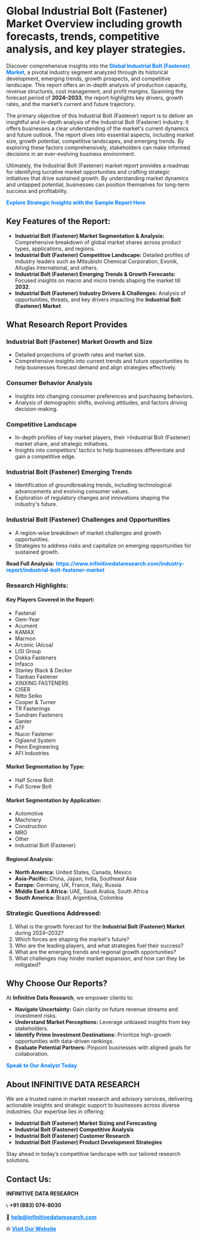<h1>Global Industrial Bolt (Fastener) Market Overview including growth forecasts, trends, competitive analysis, and key player strategies.</h1>
<p>
Discover comprehensive insights into the 
<a href="https://www.infinitivedataresearch.com/industry-report/industrial-bolt-fastener-market" rel="dofollow" style="color: #007BFF; text-decoration: none;"><strong>Global Industrial Bolt (Fastener) Market</strong></a>, a pivotal industry segment analyzed through its historical development, emerging trends, growth prospects, and competitive landscape. This report offers an in-depth analysis of production capacity, revenue structures, cost management, and profit margins. Spanning the forecast period of <strong>2024–2033</strong>, the report highlights key drivers, growth rates, and the market’s current and future trajectory.
</p>
<p>
The primary objective of this Industrial Bolt (Fastener) report is to deliver an insightful and in-depth analysis of the Industrial Bolt (Fastener) industry. It offers businesses a clear understanding of the market's current dynamics and future outlook. The report dives into essential aspects, including market size, growth potential, competitive landscapes, and emerging trends. By exploring these factors comprehensively, stakeholders can make informed decisions in an ever-evolving business environment.
</p>
<p>
Ultimately, the Industrial Bolt (Fastener) market report provides a roadmap for identifying lucrative market opportunities and crafting strategic initiatives that drive sustained growth. By understanding market dynamics and untapped potential, businesses can position themselves for long-term success and profitability.
</p>
<p>
<a href="https://www.infinitivedataresearch.com/request-sample/reportId=110835" style="color: #007BFF; text-decoration: none;"><strong>Explore Strategic Insights with the Sample Report Here</strong></a>
</p>

<h2>Key Features of the Report:</h2>
<ul>
<li><strong>Industrial Bolt (Fastener) Market Segmentation & Analysis:</strong> Comprehensive breakdown of global market shares across product types, applications, and regions.</li>
<li><strong>Industrial Bolt (Fastener) Competitive Landscape:</strong> Detailed profiles of industry leaders such as Mitsubishi Chemical Corporation, Evonik, Altuglas International, and others.</li>
<li><strong>Industrial Bolt (Fastener) Emerging Trends & Growth Forecasts:</strong> Focused insights on macro and micro trends shaping the market till <strong>2032</strong>.</li>
<li><strong>Industrial Bolt (Fastener) Industry Drivers & Challenges:</strong> Analysis of opportunities, threats, and key drivers impacting the <strong>Industrial Bolt (Fastener) Market</strong>.</li>
</ul>

<h2>What Research Report Provides</h2>
<h3>Industrial Bolt (Fastener) Market Growth and Size</h3>
<ul>
<li>Detailed projections of growth rates and market size.</li>
<li>Comprehensive insights into current trends and future opportunities to help businesses forecast demand and align strategies effectively.</li>
</ul>

<h3>Consumer Behavior Analysis</h3>
<ul>
<li>Insights into changing consumer preferences and purchasing behaviors.</li>
<li>Analysis of demographic shifts, evolving attitudes, and factors driving decision-making.</li>
</ul>

<h3>Competitive Landscape</h3>
<ul>
<li>In-depth profiles of key market players, their >Industrial Bolt (Fastener) market share, and strategic initiatives.</li>
<li>Insights into competitors' tactics to help businesses differentiate and gain a competitive edge.</li>
</ul>

<h3>Industrial Bolt (Fastener) Emerging Trends</h3>
<ul>
<li>Identification of groundbreaking trends, including technological advancements and evolving consumer values.</li>
<li>Exploration of regulatory changes and innovations shaping the industry's future.</li>
</ul>

<h3>Industrial Bolt (Fastener) Challenges and Opportunities</h3>
<ul>
<li>A region-wise breakdown of market challenges and growth opportunities.</li>
<li>Strategies to address risks and capitalize on emerging opportunities for sustained growth.</li>
</ul>
<p><strong>Read Full Analysis:</strong> <a href="https://www.infinitivedataresearch.com/industry-report/industrial-bolt-fastener-market" rel="dofollow" style="color: #007BFF; text-decoration: none;"><strong>https://www.infinitivedataresearch.com/industry-report/industrial-bolt-fastener-market</strong></a></p>
<h3>Research Highlights:</h3>
<h4>Key Players Covered in the Report:</h4>
<ul><li>Fastenal</li><li>Gem-Year</li><li>Acument</li><li>KAMAX</li><li>Marmon</li><li>Arconic (Alcoa)</li><li>LISI Group</li><li>Dokka Fasteners</li><li>Infasco</li><li>Stanley Black &amp; Decker</li><li>Tianbao Fastener</li><li>XINXING FASTENERS</li><li>CISER</li><li>Nitto Seiko</li><li>Cooper &amp; Turner</li><li>TR Fastenings</li><li>Sundram Fasteners</li><li>Ganter</li><li>ATF</li><li>Nucor Fastener</li><li>Oglaend System</li><li>Penn Engineering</li><li>AFI Industries</li></ul>
<h4>Market Segmentation by Type:</h4>
<ul><li>Half Screw Bolt</li><li>Full Screw Bolt</li></ul>
<h4>Market Segmentation by Application:</h4>
<ul><li>Automotive</li><li>Machinery</li><li>Construction</li><li>MRO</li><li>Other</li><li>Industrial Bolt (Fastener)</li></ul>

<h4>Regional Analysis:</h4>
<ul>
<li><strong>North America:</strong> United States, Canada, Mexico</li>
<li><strong>Asia-Pacific:</strong> China, Japan, India, Southeast Asia</li>
<li><strong>Europe:</strong> Germany, UK, France, Italy, Russia</li>
<li><strong>Middle East & Africa:</strong> UAE, Saudi Arabia, South Africa</li>
<li><strong>South America:</strong> Brazil, Argentina, Colombia</li>
</ul>

<h3>Strategic Questions Addressed:</h3>
<ol>
<li>What is the growth forecast for the <strong>Industrial Bolt (Fastener) Market</strong> during 2024–2032?</li>
<li>Which forces are shaping the market's future?</li>
<li>Who are the leading players, and what strategies fuel their success?</li>
<li>What are the emerging trends and regional growth opportunities?</li>
<li>What challenges may hinder market expansion, and how can they be mitigated?</li>
</ol>

<h2>Why Choose Our Reports?</h2>
<p>At <strong>Infinitive Data Research</strong>, we empower clients to:</p>
<ul>
<li><strong>Navigate Uncertainty:</strong> Gain clarity on future revenue streams and investment risks.</li>
<li><strong>Understand Market Perceptions:</strong> Leverage unbiased insights from key stakeholders.</li>
<li><strong>Identify Prime Investment Destinations:</strong> Prioritize high-growth opportunities with data-driven rankings.</li>
<li><strong>Evaluate Potential Partners:</strong> Pinpoint businesses with aligned goals for collaboration.</li>
</ul>
<p><a href="https://www.infinitivedataresearch.com/industry-report/industrial-bolt-fastener-market" rel="dofollow" style="color: #007BFF; text-decoration: none;"><strong>Speak to Our Analyst Today</strong></a></p>

<h2>About INFINITIVE DATA RESEARCH</h2>
<p>We are a trusted name in market research and advisory services, delivering actionable insights and strategic support to businesses across diverse industries. Our expertise lies in offering:</p>
<ul>
<li><strong>Industrial Bolt (Fastener) Market Sizing and Forecasting</strong></li>
<li><strong>Industrial Bolt (Fastener) Competitive Analysis</strong></li>
<li><strong>Industrial Bolt (Fastener) Customer Research</strong></li>
<li><strong>Industrial Bolt (Fastener) Product Development Strategies</strong></li>
</ul>
<p>Stay ahead in today’s competitive landscape with our tailored research solutions.</p>

<h2>Contact Us:</h2>
<p><strong>INFINITIVE DATA RESEARCH</strong></p>
<p>📞 <strong>+91 (883) 074-8030</strong></p>
<p>📧 <strong><a href="mailto:help@infinitivedataresearch.com" style="color: #007BFF;">help@infinitivedataresearch.com</a></strong></p>
<p>🌐 <strong><a href="https://www.infinitivedataresearch.com" rel="dofollow" style="color: #007BFF;">Visit Our Website</a></strong></p>